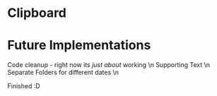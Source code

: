 # Clipboard

# Future Implementations

Code cleanup - right now its *just about* working \n
Supporting Text \n
Separate Folders for different dates \n

Finished :D 

